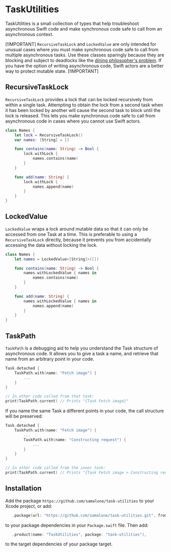 # TaskUtilities

TaskUtilities is a small collection of types that help troubleshoot asynchronous
Swift code and make synchronous code safe to call from an asynchronous context.

[!IMPORTANT] `RecursiveTaskLock` and `LockedValue` are only intended for unusual
cases where you must make synchronous code safe to call from multiple
asynchronous tasks. Use these classes sparingly because they are blocking and
subject to deadlocks like the
[dining philosopher's problem](https://en.wikipedia.org/wiki/Dining_philosophers_problem).
If you have the option of writing asynchronous code, Swift actors are a better
way to protect mutable state. [!IMPORTANT]

## RecursiveTaskLock

`RecursiveTaskLock` provides a lock that can be locked recursively from within a
single task. Attempting to obtain the lock from a second task when it has been
locked by another will cause the second task to block until the lock is
released. This lets you make synchronous code safe to call from asynchronous
code in cases where you cannot use Swift actors.

```swift
class Names {
    let lock = RecursiveTaskLock()
    var names: [String] = []

    func contains(name: String) -> Bool {
        lock.withLock {
            names.contains(name)
        }
    }

    func add(name: String) {
        lock.withLock {
            names.append(name)
        }
    }
}
```

## LockedValue

`LockedValue` wraps a lock around mutable data so that it can only be accessed
from one Task at a time. This is preferable to using a `RecursiveTaskLock`
directly, because it prevents you from accidentally accessing the data without
locking the lock.

```swift
class Names {
    let names = LockedValue<[String]>([])

    func contains(name: String) -> Bool {
        names.withLockedValue { names in
            names.contains(name)
        }
    }

    func add(name: String) {
        names.withLockedValue { names in
            names.append(name)
        }
    }
}
```

## TaskPath

`TaskPath` is a debugging aid to help you understand the Task structure of
asynchronous code. It allows you to give a task a name, and retrieve that name
from an arbitrary point in your code.

```swift
Task.detached {
    TaskPath.with(name: "Fetch image") {
        ...
    }
}

// In other code called from that task:
print(TaskPath.current) // Prints "{Task Fetch image}"
```

If you name the same Task a different points in your code, the call structure
will be preserved:

```swift
Task.detached {
    TaskPath.with(name: "Fetch image") {
        ...
        TaskPath.with(name: "Constructing request") {
            ...
        }
    }
}

// In other code called from the inner task:
print(TaskPath.current) // Prints "{Task Fetch image > Constructing request}"
```

## Installation

Add the package `https://github.com/samalone/task-utilities` to your Xcode
project, or add:

```swift
   .package(url: "https://github.com/samalone/task-utilities.git", from: "1.0.0"),
```

to your package dependencies in your `Package.swift` file. Then add:

```swift
   .product(name: "TaskUtilities", package: "task-utilities"),
```

to the target dependencies of your package target.
